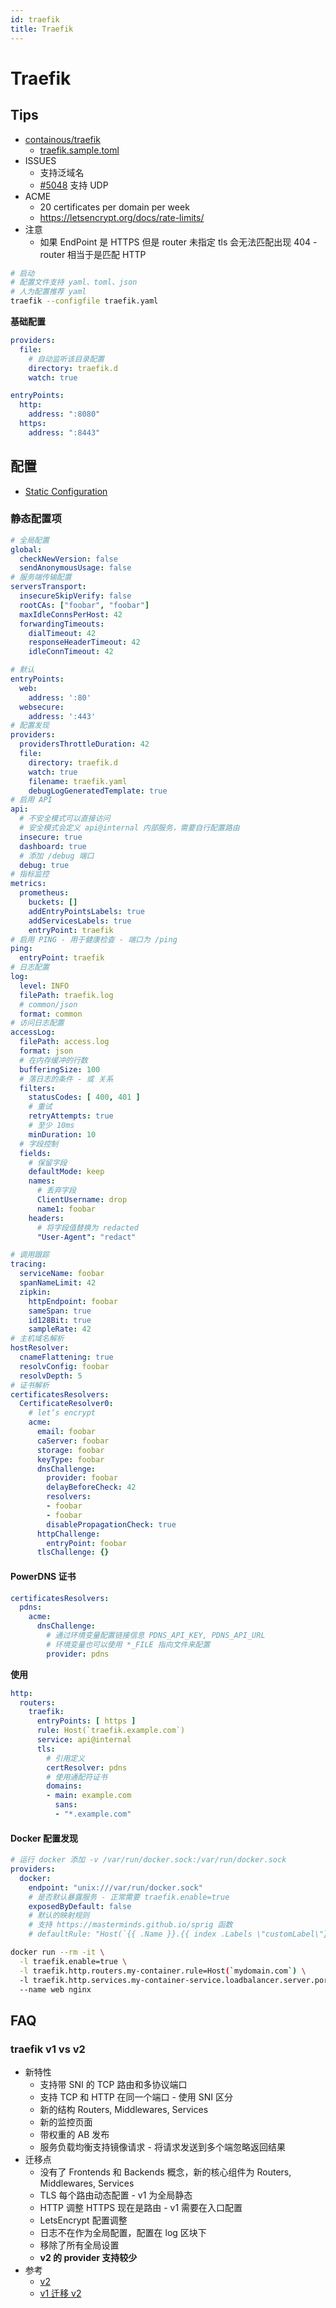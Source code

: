 ```yaml
---
id: traefik
title: Traefik
---
```


# Traefik

## Tips
* [containous/traefik](https://github.com/containous/traefik)
  * [traefik.sample.toml](https://raw.githubusercontent.com/containous/traefik/master/traefik.sample.toml)
* ISSUES
    * 支持泛域名
  * [#5048](https://github.com/containous/traefik/issues/5048) 支持 UDP 
* ACME
  * 20 certificates per domain per week
  * https://letsencrypt.org/docs/rate-limits/
* 注意
  * 如果 EndPoint 是 HTTPS 但是 router 未指定 tls 会无法匹配出现 404 - router 相当于是匹配 HTTP

```bash
# 启动
# 配置文件支持 yaml、toml、json
# 人为配置推荐 yaml
traefik --configfile traefik.yaml
```

__基础配置__

```yaml
providers:
  file:
    # 自动监听该目录配置
    directory: traefik.d
    watch: true

entryPoints:
  http:
    address: ":8080"
  https:
    address: ":8443"
```

## 配置

* [Static Configuration](https://docs.traefik.io/master/reference/static-configuration/file/)

### 静态配置项

```yaml
# 全局配置
global:
  checkNewVersion: false
  sendAnonymousUsage: false
# 服务端传输配置
serversTransport:
  insecureSkipVerify: false
  rootCAs: ["foobar", "foobar"]
  maxIdleConnsPerHost: 42
  forwardingTimeouts:
    dialTimeout: 42
    responseHeaderTimeout: 42
    idleConnTimeout: 42

# 默认
entryPoints:
  web:
    address: ':80'
  websecure:
    address: ':443'
# 配置发现
providers:
  providersThrottleDuration: 42
  file:
    directory: traefik.d
    watch: true
    filename: traefik.yaml
    debugLogGeneratedTemplate: true
# 启用 API
api:
  # 不安全模式可以直接访问
  # 安全模式会定义 api@internal 内部服务，需要自行配置路由
  insecure: true
  dashboard: true
  # 添加 /debug 端口
  debug: true
# 指标监控
metrics:
  prometheus:
    buckets: []
    addEntryPointsLabels: true
    addServicesLabels: true
    entryPoint: traefik
# 启用 PING - 用于健康检查 - 端口为 /ping
ping:
  entryPoint: traefik
# 日志配置
log:
  level: INFO
  filePath: traefik.log
  # common/json
  format: common
# 访问日志配置
accessLog:
  filePath: access.log
  format: json
  # 在内存缓冲的行数
  bufferingSize: 100
  # 落日志的条件 - 或 关系
  filters:
    statusCodes: [ 400, 401 ]
    # 重试
    retryAttempts: true
    # 至少 10ms
    minDuration: 10
  # 字段控制
  fields:
    # 保留字段
    defaultMode: keep
    names:
      # 丢弃字段
      ClientUsername: drop
      name1: foobar
    headers:
      # 将字段值替换为 redacted
      "User-Agent": "redact"

# 调用跟踪
tracing:
  serviceName: foobar
  spanNameLimit: 42
  zipkin:
    httpEndpoint: foobar
    sameSpan: true
    id128Bit: true
    sampleRate: 42
# 主机域名解析
hostResolver:
  cnameFlattening: true
  resolvConfig: foobar
  resolvDepth: 5
# 证书解析
certificatesResolvers:
  CertificateResolver0:
    # let‘s encrypt
    acme:
      email: foobar
      caServer: foobar
      storage: foobar
      keyType: foobar
      dnsChallenge:
        provider: foobar
        delayBeforeCheck: 42
        resolvers:
        - foobar
        - foobar
        disablePropagationCheck: true
      httpChallenge:
        entryPoint: foobar
      tlsChallenge: {}
```

#### PowerDNS 证书
```yaml
certificatesResolvers:
  pdns:
    acme:
      dnsChallenge:
        # 通过环境变量配置链接信息 PDNS_API_KEY, PDNS_API_URL
        # 环境变量也可以使用 *_FILE 指向文件来配置
        provider: pdns
```

__使用__

```yaml
http:
  routers:
    traefik:
      entryPoints: [ https ]
      rule: Host(`traefik.example.com`)
      service: api@internal
      tls:
        # 引用定义
        certResolver: pdns
        # 使用通配符证书
        domains:
        - main: example.com
          sans:
          - "*.example.com"
```

#### Docker 配置发现

```yaml
# 运行 docker 添加 -v /var/run/docker.sock:/var/run/docker.sock
providers:
  docker:
    endpoint: "unix:///var/run/docker.sock"
    # 是否默认暴露服务 - 正常需要 traefik.enable=true
    exposedByDefault: false
    # 默认的映射规则
    # 支持 https://masterminds.github.io/sprig 函数
    # defaultRule: "Host(`{{ .Name }}.{{ index .Labels \"customLabel\"}}`)"
```

```bash
docker run --rm -it \
  -l traefik.enable=true \
  -l traefik.http.routers.my-container.rule=Host(`mydomain.com`) \
  -l traefik.http.services.my-container-service.loadbalancer.server.port=80
  --name web nginx
```

## FAQ
### traefik v1 vs v2
* 新特性
  * 支持带 SNI 的 TCP 路由和多协议端口
  * 支持 TCP 和 HTTP 在同一个端口 - 使用 SNI 区分
  * 新的结构 Routers, Middlewares, Services
  * 新的监控页面
  * 带权重的 AB 发布
  * 服务负载均衡支持镜像请求 - 将请求发送到多个端忽略返回结果
* 迁移点
  * 没有了 Frontends 和 Backends 概念，新的核心组件为 Routers, Middlewares, Services
  * TLS 每个路由动态配置 - v1 为全局静态
  * HTTP 调整 HTTPS 现在是路由 - v1 需要在入口配置
  * LetsEncrypt 配置调整
  * 日志不在作为全局配置，配置在 log 区块下
  * 移除了所有全局设置
  * __v2 的 provider 支持较少__
* 参考
  * [v2](https://blog.containo.us/traefik-2-0-6531ec5196c2)
  * [v1 迁移 v2](https://docs.traefik.io/migration/v1-to-v2/)
